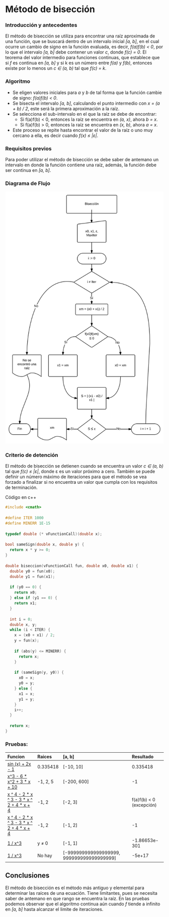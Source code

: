# Método de bisección

### Introducción y antecedentes

El método de bisección se utiliza para encontrar una raíz aproximada de una función, que se buscará dentro de un intervalo inicial *[a, b]*, en el cual ocurre un cambio de signo en la función evaluada, es decir, *f(a)f(b) < 0*, por lo que el intervalo *[a, b]* debe contener un valor *c*, donde *f(c) = 0*. El teorema del valor intermedio para funciones continuas, que establece que si *f* es continua en *[a, b]* y si k es un número entre *f(a)* y *f(b)*, entonces existe por lo menos un  *c ∈ (a, b)* tal que *f(c) = k*.

### Algoritmo

- Se eligen valores iniciales para *a* y *b* de tal forma que la función cambie de signo: *f(a)f(b) < 0*.
- Se bisecta el intervalo *[a, b]*, calculando el punto intermedio con *x = (a + b) / 2*, este será la primera aproximación a la raíz.
- Se selecciona el sub-intervalo en el que la raíz se debe de encontrar:
  + Si f(a)f(b) < 0, entonces la raíz se encuentra en *(a, x)*, ahora *b = x*.
  + Si f(a)f(b) > 0, entonces la raíz se encuentra en *(x, b)*, ahora *a = x*.
-  Este proceso se repite hasta encontrar el valor de la raíz o uno muy cercano a ella, es decir cuando *f(x) ≤ |ε|*.

### Requisitos previos

Para poder utilizar el método de bisección se debe saber de antemano un intervalo en donde la función contiene una raíz, además, la función debe ser continua en *[a, b]*.

### Diagrama de Flujo
![Diagrama del método de bisección](./bisectionMethod.svg?raw=true "Bisección")

### Criterio de detención

El método de bisección se detienen cuando se encuentra un valor *c ∈ (a, b)* tal que *f(c) ≤ |ε|*, donde ε es un valor próximo a cero. También se puede definir un número máximo de iteraciones para que el método se vea forzado a finalizar si no encuentra un valor que cumpla con los requisitos de terminación.

Código en c++

```c++
#include <cmath>

#define ITER 1000
#define MINERR 1E-15

typedef double (* vFunctionCall)(double x);

bool sameSign(double x, double y) {
  return x * y >= 0;
}

double biseccion(vFunctionCall fun, double x0, double x1) {
  double y0 = fun(x0);
  double y1 = fun(x1);

  if (y0 == 0) {
    return x0;
  } else if (y1 == 0) {
    return x1;
  }

  int i = 0;
  double x, y;
  while (i < ITER) {
    x = (x0 + x1) / 2;
    y = fun(x);

    if (abs(y) <= MINERR) {
      return x;
    }

    if (sameSign(y, y0)) {
      x0 = x;
      y0 = y;
    } else {
      x1 = x;
      y1 = y;
    }
    i++;
  }

  return x;
}
```

### Pruebas:

|                                   Funcion                                  |      Raices    | [a, b] |     Resultado     |
| :------------------------------------------------------------------------- | :------------- | :----- | :---------------- |
| [sin (x) + 2x - 1](http://www.wolframalpha.com/input/?i=sinx+%2B+2*x+-+1)  |     0.335418   | [-10, 10] | 0.335418  |
| [x^3 - 6 * x^2 + 3 * x + 10](http://www.wolframalpha.com/input/?i=x%5E3+-+6+*+x%5E2+%2B+3+*+x+%2B+10) | -1, 2, 5  | [-200, 600] | -1 |
| [x ^ 4 - 2 * x ^ 3 - 3 * x ^ 2 + 4 * x + 4](http://www.wolframalpha.com/input/?i=x+%5E+4+-+2+*+x+%5E+3+-+3+*+x+%5E+2+%2B+4+*+x+%2B+4) | -1, 2 | [-2, 3] | f(a)f(b) < 0 (excepción) |
| [x ^ 4 - 2 * x ^ 3 - 3 * x ^ 2 + 4 * x + 4](http://www.wolframalpha.com/input/?i=x+%5E+4+-+2+*+x+%5E+3+-+3+*+x+%5E+2+%2B+4+*+x+%2B+4) | -1, 2 | [-1, 2] | -1 |
| [1 / x^3](http://www.wolframalpha.com/input/?i=1+%2F+x%5E3) | y ≠ 0 | [-1, 1] | -1.86653e-301 |
| [1 / x^3](http://www.wolframalpha.com/input/?i=1+%2F+x%5E3) | No hay | [-999999999999999999, 999999999999999999] | -5e+17 |


## Conclusiones
El método de bisección es el método más antiguo y elemental para determinar las raíces de una ecuación. Tiene limitantes, pues se necesita saber de antemano en que rango se encuentra la raíz. En las pruebas podemos observar que el algoritmo continua aún cuando *f* tiende a infinito en *[a, b]* hasta alcanzar el limite de iteraciones.

